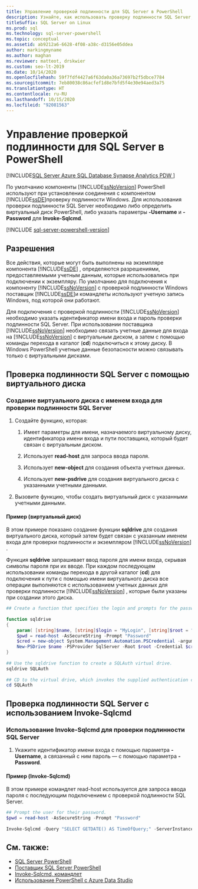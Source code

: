 ```yaml
---
title: Управление проверкой подлинности для SQL Server в PowerShell
description: Узнайте, как использовать проверку подлинности SQL Server, а не проверку подлинности Windows (по умолчанию) при подключении к экземпляру ядра СУБД.
titleSuffix: SQL Server on Linux
ms.prod: sql
ms.technology: sql-server-powershell
ms.topic: conceptual
ms.assetid: ab9212a6-6628-4f08-a38c-d3156e05ddea
author: markingmyname
ms.author: maghan
ms.reviewer: matteot, drskwier
ms.custom: seo-lt-2019
ms.date: 10/14/2020
ms.openlocfilehash: 59f7fdf4427a6f63da0a36a73697b2f5dbce7784
ms.sourcegitcommit: 7eb80038c86acfef1d8e7bfd5f4e30e94aed3a75
ms.translationtype: HT
ms.contentlocale: ru-RU
ms.lasthandoff: 10/15/2020
ms.locfileid: "92081563"
---
```

# <a name="manage-authentication-to-sql-server-in-powershell"></a>Управление проверкой подлинности для SQL Server в PowerShell

[!INCLUDE[SQL Server Azure SQL Database Synapse Analytics PDW ](../includes/applies-to-version/sql-asdb-asdbmi-asa-pdw.md)]

По умолчанию компоненты [!INCLUDE[ssNoVersion](../includes/ssnoversion-md.md)] PowerShell используют при установлении соединения с компонентом [!INCLUDE[ssDE](../includes/ssde-md.md)]проверку подлинности Windows. Для использования проверки подлинности SQL Server необходимо либо определить виртуальный диск PowerShell, либо указать параметры **-Username** и **-Password** для **Invoke-Sqlcmd**.

[!INCLUDE [sql-server-powershell-version](../includes/sql-server-powershell-version.md)]

## <a name="permissions"></a>Разрешения

Все действия, которые могут быть выполнены на экземпляре компонента [!INCLUDE[ssDE](../includes/ssde-md.md)] , определяются разрешениями, предоставляемыми учетным данным, которые использовались при подключении к экземпляру. По умолчанию для подключения к компоненту [!INCLUDE[ssNoVersion](../includes/ssnoversion-md.md)] с проверкой подлинности Windows поставщик [!INCLUDE[ssDE](../includes/ssde-md.md)]и командлеты используют учетную запись Windows, под которой они работают.  

Для подключения с проверкой подлинности [!INCLUDE[ssNoVersion](../includes/ssnoversion-md.md)] необходимо указать идентификатор имени входа и пароль проверки подлинности SQL Server. При использовании поставщика [!INCLUDE[ssNoVersion](../includes/ssnoversion-md.md)] необходимо связать учетные данные для входа на [!INCLUDE[ssNoVersion](../includes/ssnoversion-md.md)] с виртуальным диском, а затем с помощью команды перехода в каталог (**cd**) подключиться к этому диску. В Windows PowerShell учетные данные безопасности можно связывать только с виртуальными дисками.  

## <a name="sql-server-authentication-using-a-virtual-drive"></a>Проверка подлинности SQL Server с помощью виртуального диска

### <a name="to-create-a-virtual-drive-associated-with-a-sql-server-authentication-login"></a>Создание виртуального диска с именем входа для проверки подлинности SQL Server

1. Создайте функцию, которая:

    1. Имеет параметры для имени, назначаемого виртуальному диску, идентификатора имени входа и пути поставщика, который будет связан с виртуальным диском.

    2. Использует **read-host** для запроса ввода пароля.  

    3. Использует **new-object** для создания объекта учетных данных.  

    4. Использует **new-psdrive** для создания виртуального диска с указанными учетными данными.  

2. Вызовите функцию, чтобы создать виртуальный диск с указанными учетными данными.  

#### <a name="example-virtual-drive"></a>Пример (виртуальный диск)

В этом примере показано создание функции **sqldrive** для создания виртуального диска, который затем будет связан с указанным именем входа для проверки подлинности и экземпляром [!INCLUDE[ssNoVersion](../includes/ssnoversion-md.md)] .  
  
 Функция **sqldrive** запрашивает ввод пароля для имени входа, скрывая символы пароля при их вводе. При каждом последующем использовании команды перехода в другой каталог (**cd**) для подключения к пути с помощью имени виртуального диска все операции выполняются с использованием учетных данных для проверки подлинности [!INCLUDE[ssNoVersion](../includes/ssnoversion-md.md)] , которые были указаны при создании этого диска.  
  
```powershell
## Create a function that specifies the login and prompts for the password.  
  
function sqldrive  
{  
    param( [string]$name, [string]$login = "MyLogin", [string]$root = "SQLSERVER:\SQL\MyComputer\MyInstance" )  
    $pwd = read-host -AsSecureString -Prompt "Password"  
    $cred = new-object System.Management.Automation.PSCredential -argumentlist $login,$pwd  
    New-PSDrive $name -PSProvider SqlServer -Root $root -Credential $cred -Scope 1  
}  
  
## Use the sqldrive function to create a SQLAuth virtual drive.  
sqldrive SQLAuth  
  
## CD to the virtual drive, which invokes the supplied authentication credentials.  
cd SQLAuth  
```

## <a name="sql-server-authentication-using-invoke-sqlcmd"></a>Проверка подлинности SQL Server с использованием Invoke-Sqlcmd

### <a name="to-use-invoke-sqlcmd-with-sql-server-authentication"></a>Использование Invoke-Sqlcmd для проверки подлинности SQL Server

1. Укажите идентификатор имени входа с помощью параметра **-Username**, а связанный с ним пароль — с помощью параметра **-Password**.  

#### <a name="example-invoke-sqlcmd"></a>Пример (Invoke-Sqlcmd)

В этом примере командлет read-host используется для запроса ввода пароля с последующим подключением с проверкой подлинности SQL Server.  

```powershell
## Prompt the user for their password.  
$pwd = read-host -AsSecureString -Prompt "Password"  
  
Invoke-Sqlcmd -Query "SELECT GETDATE() AS TimeOfQuery;" -ServerInstance "MyComputer\MyInstance" -Username "MyLogin" -Password $pwd  
```

## <a name="see-also"></a>См. также:

- [SQL Server PowerShell](sql-server-powershell.md)
- [Поставщик SQL Server PowerShell](sql-server-powershell-provider.md)
- [Invoke-Sqlcmd, командлет](/powershell/module/sqlserver/invoke-sqlcmd)
- [Использование PowerShell с Azure Data Studio](../azure-data-studio/extensions/powershell-extension.md)
